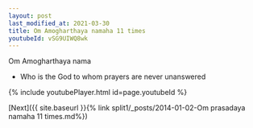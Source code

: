 ```yaml
---
layout: post
last_modified_at: 2021-03-30
title: Om Amogharthaya namaha 11 times
youtubeId: vSG9UIWQ8wk
---
```

 
 
Om Amogharthaya nama 
 
 -  Who is the God to whom prayers are never unanswered 
 
  
 
  
 
 
 
 
 
 


{% include youtubePlayer.html id=page.youtubeId %}
 
[Next]({{ site.baseurl }}{% link  split1/_posts/2014-01-02-Om prasadaya namaha 11 times.md%})
 
